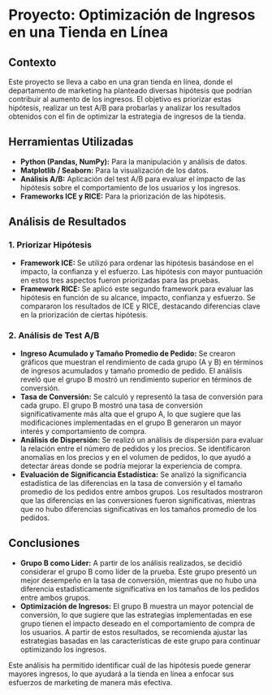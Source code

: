 # Proyecto: Optimización de Ingresos en una Tienda en Línea

## Contexto
Este proyecto se lleva a cabo en una gran tienda en línea, donde el departamento de marketing ha planteado diversas hipótesis que podrían contribuir al aumento de los ingresos. El objetivo es priorizar estas hipótesis, realizar un test A/B para probarlas y analizar los resultados obtenidos con el fin de optimizar la estrategia de ingresos de la tienda.

## Herramientas Utilizadas
- **Python (Pandas, NumPy):** Para la manipulación y análisis de datos.
- **Matplotlib / Seaborn:** Para la visualización de los datos.
- **Análisis A/B:** Aplicación del test A/B para evaluar el impacto de las hipótesis sobre el comportamiento de los usuarios y los ingresos.
- **Frameworks ICE y RICE:** Para la priorización de las hipótesis.

## Análisis de Resultados
### 1. **Priorizar Hipótesis**
- **Framework ICE:** Se utilizó para ordenar las hipótesis basándose en el impacto, la confianza y el esfuerzo. Las hipótesis con mayor puntuación en estos tres aspectos fueron priorizadas para las pruebas.
- **Framework RICE:** Se aplicó este segundo framework para evaluar las hipótesis en función de su alcance, impacto, confianza y esfuerzo. Se compararon los resultados de ICE y RICE, destacando diferencias clave en la priorización de ciertas hipótesis.

### 2. **Análisis de Test A/B**
- **Ingreso Acumulado y Tamaño Promedio de Pedido:** Se crearon gráficos que muestran el rendimiento de cada grupo (A y B) en términos de ingresos acumulados y tamaño promedio de pedido. El análisis reveló que el grupo B mostró un rendimiento superior en términos de conversión.
- **Tasa de Conversión:** Se calculó y representó la tasa de conversión para cada grupo. El grupo B mostró una tasa de conversión significativamente más alta que el grupo A, lo que sugiere que las modificaciones implementadas en el grupo B generaron un mayor interés y comportamiento de compra.
- **Análisis de Dispersión:** Se realizó un análisis de dispersión para evaluar la relación entre el número de pedidos y los precios. Se identificaron anomalías en los precios y en el volumen de pedidos, lo que ayudó a detectar áreas donde se podría mejorar la experiencia de compra.
- **Evaluación de Significancia Estadística:** Se analizó la significancia estadística de las diferencias en la tasa de conversión y el tamaño promedio de los pedidos entre ambos grupos. Los resultados mostraron que las diferencias en las conversiones fueron significativas, mientras que no hubo diferencias significativas en los tamaños promedio de los pedidos.

## Conclusiones
- **Grupo B como Líder:** A partir de los análisis realizados, se decidió considerar el grupo B como líder de la prueba. Este grupo presentó un mejor desempeño en la tasa de conversión, mientras que no hubo una diferencia estadísticamente significativa en los tamaños de los pedidos entre ambos grupos.
- **Optimización de Ingresos:** El grupo B muestra un mayor potencial de conversión, lo que sugiere que las estrategias implementadas en ese grupo tienen el impacto deseado en el comportamiento de compra de los usuarios. A partir de estos resultados, se recomienda ajustar las estrategias basadas en las características de este grupo para continuar optimizando los ingresos.

Este análisis ha permitido identificar cuál de las hipótesis puede generar mayores ingresos, lo que ayudará a la tienda en línea a enfocar sus esfuerzos de marketing de manera más efectiva.
